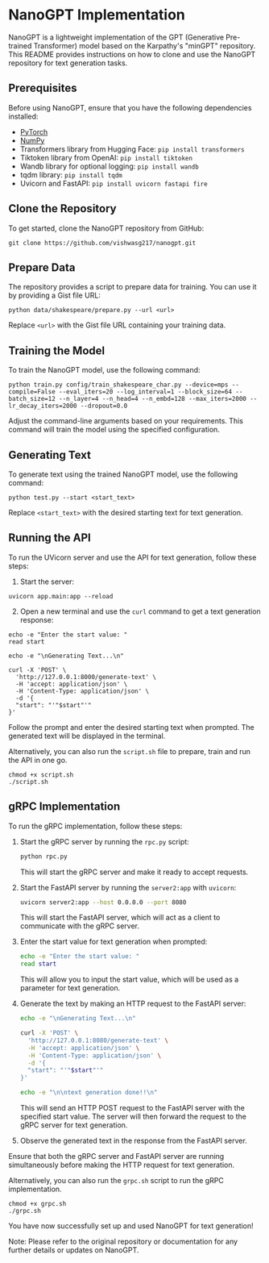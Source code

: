 # NanoGPT Implementation

NanoGPT is a lightweight implementation of the GPT (Generative Pre-trained Transformer) model based on the Karpathy's "minGPT" repository. This README provides instructions on how to clone and use the NanoGPT repository for text generation tasks.

## Prerequisites

Before using NanoGPT, ensure that you have the following dependencies installed:

- [PyTorch](https://pytorch.org) 
- [NumPy](https://numpy.org/install/) 
- Transformers library from Hugging Face: `pip install transformers`
- Tiktoken library from OpenAI: `pip install tiktoken`
- Wandb library for optional logging: `pip install wandb`
- tqdm library: `pip install tqdm`
- Uvicorn and FastAPI: `pip install uvicorn fastapi fire`

## Clone the Repository

To get started, clone the NanoGPT repository from GitHub:

```
git clone https://github.com/vishwasg217/nanogpt.git
```

## Prepare Data

The repository provides a script to prepare data for training. You can use it by providing a Gist file URL:

```
python data/shakespeare/prepare.py --url <url>
```

Replace `<url>` with the Gist file URL containing your training data.

## Training the Model

To train the NanoGPT model, use the following command:

```
python train.py config/train_shakespeare_char.py --device=mps --compile=False --eval_iters=20 --log_interval=1 --block_size=64 --batch_size=12 --n_layer=4 --n_head=4 --n_embd=128 --max_iters=2000 --lr_decay_iters=2000 --dropout=0.0
```

Adjust the command-line arguments based on your requirements. This command will train the model using the specified configuration.

## Generating Text

To generate text using the trained NanoGPT model, use the following command:

```
python test.py --start <start_text>
```

Replace `<start_text>` with the desired starting text for text generation.


## Running the API

To run the UVicorn server and use the API for text generation, follow these steps:

1. Start the server:
```
uvicorn app.main:app --reload
```

2. Open a new terminal and use the `curl` command to get a text generation response:
```
echo -e "Enter the start value: "
read start

echo -e "\nGenerating Text...\n"

curl -X 'POST' \
  'http://127.0.0.1:8000/generate-text' \
  -H 'accept: application/json' \
  -H 'Content-Type: application/json' \
  -d '{
  "start": "'"$start"'"
}'
```

Follow the prompt and enter the desired starting text when prompted. The generated text will be displayed in the terminal.

Alternatively, you can also run the `script.sh` file to prepare, train and run the API in one go.

```
chmod +x script.sh
./script.sh
```

## gRPC Implementation

To run the gRPC implementation, follow these steps:

1. Start the gRPC server by running the `rpc.py` script:
   ```bash
   python rpc.py
   ```

   This will start the gRPC server and make it ready to accept requests.

2. Start the FastAPI server by running the `server2:app` with `uvicorn`:
   ```bash
   uvicorn server2:app --host 0.0.0.0 --port 8080
   ```

   This will start the FastAPI server, which will act as a client to communicate with the gRPC server.

3. Enter the start value for text generation when prompted:
   ```bash
   echo -e "Enter the start value: "
   read start
   ```

   This will allow you to input the start value, which will be used as a parameter for text generation.

4. Generate the text by making an HTTP request to the FastAPI server:
   ```bash
   echo -e "\nGenerating Text...\n"

   curl -X 'POST' \
     'http://127.0.0.1:8080/generate-text' \
     -H 'accept: application/json' \
     -H 'Content-Type: application/json' \
     -d '{
     "start": "'"$start"'"
   }'

   echo -e "\n\ntext generation done!!\n"
   ```

   This will send an HTTP POST request to the FastAPI server with the specified start value. The server will then forward the request to the gRPC server for text generation.

5. Observe the generated text in the response from the FastAPI server.

Ensure that both the gRPC server and FastAPI server are running simultaneously before making the HTTP request for text generation.

Alternatively, you can also run the `grpc.sh` script to run the gRPC implementation.

```
chmod +x grpc.sh
./grpc.sh
```

You have now successfully set up and used NanoGPT for text generation!

Note: Please refer to the original repository or documentation for any further details or updates on NanoGPT.
